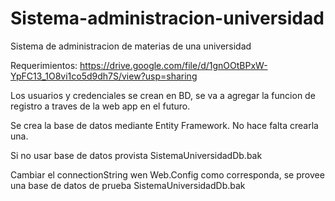 # Sistema-administracion-universidad
Sistema de administracion de materias de una universidad

Requerimientos: https://drive.google.com/file/d/1gnOOtBPxW-YpFC13_1O8vi1co5d9dh7S/view?usp=sharing

Los usuarios y credenciales se crean en BD, se va a agregar la funcion de registro a traves de la web app en el futuro.

Se crea la base de datos mediante Entity Framework. No hace falta crearla una.

Si no usar base de datos provista SistemaUniversidadDb.bak

Cambiar el connectionString wen Web.Config como corresponda, se provee una base de datos de prueba SistemaUniversidadDb.bak

